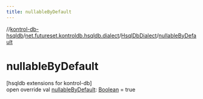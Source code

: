 ```yaml
---
title: nullableByDefault
---
```

//[kontrol-db-hsqldb](../../../index.html)/[net.futureset.kontroldb.hsqldb.dialect](../index.html)/[HsqlDbDialect](index.html)/[nullableByDefault](nullable-by-default.html)



# nullableByDefault



[hsqldb extensions for kontrol-db]\
open override val [nullableByDefault](nullable-by-default.html): [Boolean](https://kotlinlang.org/api/latest/jvm/stdlib/kotlin/-boolean/index.html) = true




